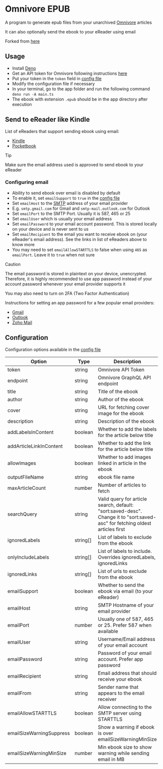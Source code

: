 # Omnivore EPUB

A program to generate epub files from your unarchived [Omnivore](https://omnivore.app) articles

It can also optionally send the ebook to your eReader using email

Forked from [here](https://gist.github.com/kebot/90de9c41742cacf371368d85870c4a75)

## Usage

- Install [Deno](https://deno.com/manual/getting_started/installation)
- Get an API token for Omnivore following instructions
  [here](https://docs.omnivore.app/integrations/api.html#getting-an-api-token)
- Put your token in the `token` field in [config file](config.json)
- Modify the configuration file if necessary
- In your terminal, go to the app folder and run the following command `deno run -A main.ts`
- The ebook with extension `.epub` should be in the app directory after execution

## Send to eReader like Kindle

List of eReaders that support sending ebook using email:

- [Kindle](https://www.amazon.com/sendtokindle/email)
- [Pocketbook](https://www.youtube.com/watch?v=lFfWwzi8WEM)

> [!TIP]
>
> Make sure the email address used is approved to send ebook to your eReader

### Configuring email

- Ability to send ebook over email is disabled by default
- To enable it, set `emailSupport` to `true` in the [config file](config.json)
- Set `emailHost` to the [SMTP](https://www.cloudflare.com/en-in/learning/email-security/what-is-smtp/) address of your
  email provider
- E.g. `smtp.gmail.com` for Gmail and `smtp-mail.outlook.com` for Outlook
- Set `emailPort` to the SMTP Port. Usually it is 587, 465 or 25
- Set `emailUser` which is usually your email address
- Set `emailPassword` to your email account password. This is stored locally on your device and is never sent to us
- Set `emailRecipient` to the email you want to receive ebook on (your eReader's email address). See the links in list
  of eReaders above to know more
- You may need to set `emailAllowSTARTTLS` to false when using `465` as `emailPort`. Leave it to `true` when not sure

> [!CAUTION]
>
> The email password is stored in plaintext on your device, unencrypted. Therefore, it is highly recommended to use app
> password instead of your account password whenever your email provider supports it
>
> You may also need to turn on 2FA (Two Factor Authentication)
>
> Instructions for setting an app password for a few popular email providers:
>
> - [Gmail](https://support.google.com/accounts/answer/185833)
> - [Outlook](https://support.microsoft.com/en-us/account-billing/5896ed9b-4263-e681-128a-a6f2979a7944)
> - [Zoho Mail](https://help.zoho.com/portal/en/kb/bigin/channels/email/articles/generate-an-app-specific-password)

## Configuration

Configuration options available in the [config file](config.json)

<!-- deno-fmt-ignore-start -->
| Option                   | Type     | Description                                                      |
| ------------------------ | -------- | ---------------------------------------------------------------- |
| token                    | string   | Omnivore API Token                                               |
| endpoint                 | string   | Omnivore GraphQL API endpoint                                    |
| title                    | string   | Title of the ebook                                               |
| author                   | string   | Author of the ebook                                              |
| cover                    | string   | URL for fetching cover image for the ebook                       |
| description              | string   | Description of the ebook                                         |
| addLabelsInContent       | boolean  | Whether to add the labels for the article below title            |
| addArticleLinkInContent  | boolean  | Whether to add the link for the article below title              |
| allowImages              | boolean  | Whether to add images linked in article in the ebook             |
| outputFileName           | string   | ebook file name                                                  |
| maxArticleCount          | number   | Number of articles to fetch                                      |
| searchQuery              | string   | Valid query for article search, default: "sort:saved-desc". Change it to "sort:saved-asc" for fetching oldest articles first |
| ignoredLabels            | string[] | List of labels to exclude from the ebook                         |
| onlyIncludeLabels        | string[] | List of labels to include. Overrides ignoredLabels, ignoredLinks |
| ignoredLinks             | string[] | List of urls to exclude from the ebook                           |
| emailSupport             | boolean  | Whether to send the ebook via email (to your eReader)            |
| emailHost                | string   | SMTP Hostname of your email provider                             |
| emailPort                | number   | Usually one of 587, 465 or 25. Prefer 587 when available         |
| emailUser                | string   | Username/Email address of your email account                     |
| emailPassword            | string   | Password of your email account. Prefer app password              |
| emailRecipient           | string   | Email address that should receive your ebook                     |
| emailFrom                | string   | Sender name that appears to the email receiver                   |
| emailAllowSTARTTLS       | boolean  | Allow connecting to the SMTP server using STARTTLS               |
| emailSizeWarningSuppress | boolean  | Show a warning if ebook is over emailSizeWarningMinSize          |
| emailSizeWarningMinSize  | number   | Min ebook size to show warning while sending email in MB         |
<!-- deno-fmt-ignore-end -->
